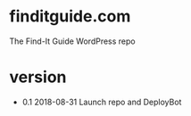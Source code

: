 # finditguide.com
The Find-It Guide WordPress repo

# version
* 0.1 2018-08-31
  Launch repo and DeployBot
